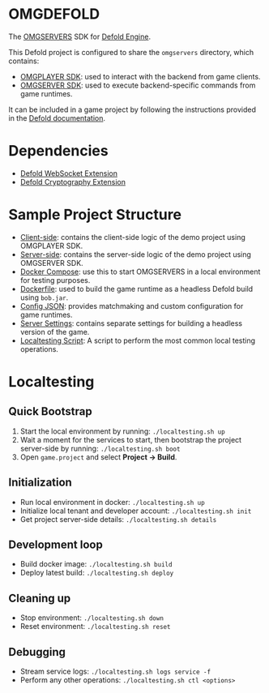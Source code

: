 # OMGDEFOLD

The [OMGSERVERS](https://github.com/OMGSERVERS/omgservers) SDK for [Defold Engine](https://github.com/defold/defold).

This Defold project is configured to share the `omgservers` directory, which contains:

- [OMGPLAYER SDK](https://github.com/OMGSERVERS/omgdefold/tree/main/omgservers/omgplayer): used to interact with the
  backend from game clients.
- [OMGSERVER SDK](https://github.com/OMGSERVERS/omgdefold/tree/main/omgservers/omgserver): used to execute
  backend-specific commands from game runtimes.

It can be included in a game project by following the instructions provided in
the [Defold documentation](https://defold.com/manuals/libraries/#setting-up-library-dependencies).

# Dependencies

- [Defold WebSocket Extension](https://github.com/defold/extension-websocket)
- [Defold Cryptography Extension](https://github.com/defold/extension-crypt)

# Sample Project Structure

- [Client-side](https://github.com/OMGSERVERS/omgdefold/tree/main/client): contains the client-side logic of the demo
  project using OMGPLAYER SDK.
- [Server-side](https://github.com/OMGSERVERS/omgdefold/tree/main/server): contains the server-side logic of the demo
  project using OMGSERVER SDK.
- [Docker Compose](https://github.com/OMGSERVERS/omgdefold/tree/main/docker): use this to start OMGSERVERS in a local
  environment for testing purposes.
- [Dockerfile](https://github.com/OMGSERVERS/omgdefold/blob/main/Dockerfile): used to build the game runtime as a
  headless Defold build using `bob.jar`.
- [Config JSON](https://github.com/OMGSERVERS/omgdefold/blob/main/config.json): provides matchmaking and custom
  configuration for game runtimes.
- [Server Settings](https://github.com/OMGSERVERS/omgdefold/blob/main/server.settings): contains separate settings for
  building a headless version of the game.
- [Localtesting Script](https://github.com/OMGSERVERS/omgdefold/blob/main/localtesting.sh): A script to perform the most
  common local testing operations.

# Localtesting

## Quick Bootstrap

1. Start the local environment by running: `./localtesting.sh up`
2. Wait a moment for the services to start, then bootstrap the project server-side by running: `./localtesting.sh boot`
3. Open `game.project` and select **Project -> Build**.

## Initialization

- Run local environment in docker: `./localtesting.sh up`
- Initialize local tenant and developer account: `./localtesting.sh init`
- Get project server-side details: `./localtesting.sh details`

## Development loop

- Build docker image: `./localtesting.sh build`
- Deploy latest build: `./localtesting.sh deploy`

## Cleaning up

- Stop environment: `./localtesting.sh down`
- Reset environment: `./localtesting.sh reset`

## Debugging

- Stream service logs: `./localtesting.sh logs service -f`
- Perform any other operations: `./localtesting.sh ctl <options>`
